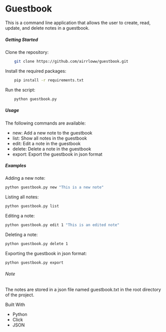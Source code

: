 # Guestbook
This is a command line application that allows the user to create, read, update, and delete notes in a guestbook.

##### Getting Started

Clone the repository:
```sh
	git clone https://github.com/airrloww/guestbook.git 
```
Install the required packages:
```sh
	pip install -r requirements.txt 
```
Run the script:
```sh
	python guestbook.py 
```

##### Usage
The following commands are available:
* new: Add a new note to the guestbook
* list: Show all notes in the guestbook
* edit: Edit a note in the guestbook
* delete: Delete a note in the guestbook
* export: Export the guestbook in json format

##### Examples
Adding a new note:
```sh
python guestbook.py new "This is a new note" 
```
Listing all notes:
```sh
python guestbook.py list
```
Editing a note:
```sh
python guestbook.py edit 1 "This is an edited note" 
```
Deleting a note:
```sh 
python guestbook.py delete 1 
```
Exporting the guestbook in json format:
```sh
python guestbook.py export 
```
###### Note
The notes are stored in a json file named guestbook.txt in the root directory of the project.

Built With
* Python
* Click
* JSON
